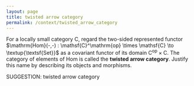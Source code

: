 ```yaml
---
layout: page
title: twisted arrow category
permalink: /context/twisted_arrow_category
---
```

 For a locally small category $\mathsf{C}$, regard the two-sided represented functor $\mathrm{Hom}(-,-) : \mathsf{C}^\mathrm{op} \times \mathsf{C} \to \textup{\textsf{Set}}$ as a covariant functor of its domain $\mathsf{C}^\mathrm{op} \times \mathsf{C}$. The category of elements of $\mathrm{Hom}$ is called the **twisted arrow category**. Justify this name by describing its objects and morphisms.


SUGGESTION: twisted arrow category